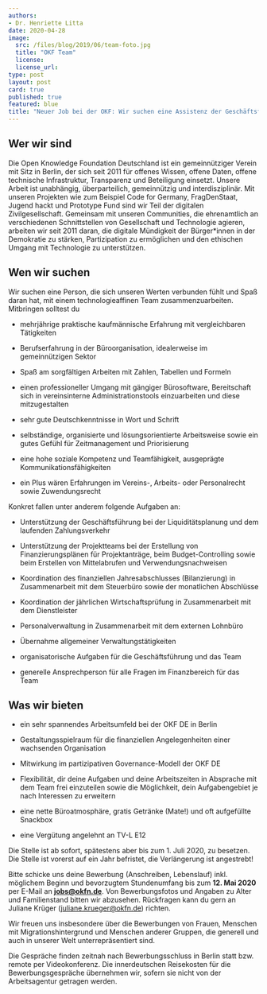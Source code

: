 ```yaml
---
authors: 
- Dr. Henriette Litta
date: 2020-04-28
image:
  src: /files/blog/2019/06/team-foto.jpg
  title: "OKF Team"
  license:
  license_url:
type: post
layout: post
card: true
published: true
featured: blue
title: "Neuer Job bei der OKF: Wir suchen eine Assistenz der Geschäftsführung (Vollzeit oder Teilzeit, ab sofort, zunächst befristet auf 1 Jahr)" 
---
```


## Wer wir sind
Die Open Knowledge Foundation Deutschland ist ein gemeinnütziger Verein mit Sitz in Berlin, der sich seit 2011 für offenes Wissen, offene Daten, offene technische Infrastruktur, Transparenz und Beteiligung einsetzt. Unsere Arbeit ist unabhängig, überparteilich, gemeinnützig und interdisziplinär. Mit unseren Projekten wie zum Beispiel Code for Germany, FragDenStaat, Jugend hackt und Prototype Fund sind wir Teil der digitalen Zivilgesellschaft. Gemeinsam mit unseren Communities, die ehrenamtlich an verschiedenen Schnittstellen von Gesellschaft und Technologie agieren, arbeiten wir seit 2011 daran, die digitale Mündigkeit der Bürger\*innen in der Demokratie zu stärken, Partizipation zu ermöglichen und den ethischen Umgang mit Technologie zu unterstützen. 

## Wen wir suchen
Wir suchen eine Person, die sich unseren Werten verbunden fühlt und Spaß daran hat, mit einem technologieaffinen Team zusammenzuarbeiten. Mitbringen solltest du

- mehrjährige praktische kaufmännische Erfahrung mit vergleichbaren Tätigkeiten

- Berufserfahrung in der Büroorganisation, idealerweise im gemeinnützigen Sektor

- Spaß am sorgfältigen Arbeiten mit Zahlen, Tabellen und Formeln

- einen professioneller Umgang mit gängiger Bürosoftware, Bereitschaft sich in vereinsinterne Administrationstools einzuarbeiten und diese mitzugestalten

- sehr gute Deutschkenntnisse in Wort und Schrift 

- selbständige, organisierte und lösungsorientierte Arbeitsweise sowie ein gutes Gefühl für Zeitmanagement und Priorisierung

- eine hohe soziale Kompetenz und Teamfähigkeit, ausgeprägte Kommunikationsfähigkeiten

- ein Plus wären Erfahrungen im Vereins-, Arbeits- oder Personalrecht sowie Zuwendungsrecht

Konkret fallen unter anderem folgende Aufgaben an: 

- Unterstützung der Geschäftsführung bei der Liquiditätsplanung und dem laufenden Zahlungsverkehr

- Unterstützung der Projektteams bei der Erstellung von Finanzierungsplänen für Projektanträge, beim Budget-Controlling sowie beim Erstellen von Mittelabrufen und Verwendungsnachweisen

- Koordination des finanziellen Jahresabschlusses (Bilanzierung) in Zusammenarbeit mit dem Steuerbüro sowie der monatlichen Abschlüsse

- Koordination der jährlichen Wirtschaftsprüfung in Zusammenarbeit mit dem Dienstleister

- Personalverwaltung in Zusammenarbeit mit dem externen Lohnbüro

- Übernahme allgemeiner Verwaltungstätigkeiten

- organisatorische Aufgaben für die Geschäftsführung und das Team

- generelle Ansprechperson für alle Fragen im Finanzbereich für das Team

## Was wir bieten
- ein sehr spannendes Arbeitsumfeld bei der OKF DE in Berlin

- Gestaltungsspielraum für die finanziellen Angelegenheiten einer wachsenden Organisation

- Mitwirkung im partizipativen Governance-Modell der OKF DE

- Flexibilität, dir deine Aufgaben und deine Arbeitszeiten in Absprache mit dem Team frei einzuteilen sowie die Möglichkeit, dein Aufgabengebiet je nach Interessen zu erweitern

- eine nette Büroatmosphäre, gratis Getränke (Mate!) und oft aufgefüllte Snackbox

- eine Vergütung angelehnt an TV-L E12

Die Stelle ist ab sofort, spätestens aber bis zum 1. Juli 2020, zu besetzen. Die Stelle ist vorerst auf ein Jahr befristet, die Verlängerung ist angestrebt!

Bitte schicke uns deine Bewerbung (Anschreiben, Lebenslauf) inkl. möglichem Beginn und bevorzugtem Stundenumfang bis zum **12. Mai 2020** per E-Mail an **jobs@okfn.de**. Von Bewerbungsfotos und Angaben zu Alter und Familienstand bitten wir abzusehen. Rückfragen kann du gern an Juliane Krüger (juliane.krueger@okfn.de) richten. 

Wir freuen uns insbesondere über die Bewerbungen von Frauen, Menschen mit Migrationshintergrund und Menschen anderer Gruppen, die generell und auch in unserer Welt unterrepräsentiert sind. 
 
Die Gespräche finden zeitnah nach Bewerbungsschluss in Berlin statt bzw. remote per Videokonferenz. Die innerdeutschen Reisekosten für die Bewerbungsgespräche übernehmen wir, sofern sie nicht von der Arbeitsagentur getragen werden. 


